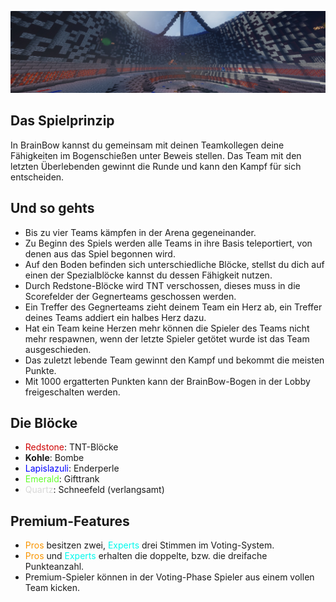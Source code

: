![Screenshot](img/BrainBow.png)

## Das Spielprinzip

In BrainBow kannst du gemeinsam mit deinen Teamkollegen deine Fähigkeiten im Bogenschießen unter Beweis stellen. Das Team mit den letzten Überlebenden gewinnt die
Runde und kann den Kampf für sich entscheiden.

## Und so gehts
- Bis zu vier Teams kämpfen in der Arena gegeneinander.
- Zu Beginn des Spiels werden alle Teams in ihre Basis teleportiert, von denen aus das Spiel begonnen wird.
- Auf den Boden befinden sich unterschiedliche Blöcke, stellst du dich auf einen der Spezialblöcke kannst du dessen Fähigkeit nutzen.
- Durch Redstone-Blöcke wird TNT verschossen, dieses muss in die Scorefelder der Gegnerteams geschossen werden.
- Ein Treffer des Gegnerteams zieht deinem Team ein Herz ab, ein Treffer deines Teams addiert ein halbes Herz dazu.
- Hat ein Team keine Herzen mehr können die Spieler des Teams nicht mehr respawnen, wenn der letzte Spieler getötet wurde ist das Team ausgeschieden.
- Das zuletzt lebende Team gewinnt den Kampf und bekommt die meisten Punkte.
- Mit 1000 ergatterten Punkten kann der BrainBow-Bogen in der Lobby freigeschalten werden.

## Die Blöcke
- <span style="color:#CF0101">Redstone</span>: TNT-Blöcke
- <strong>Kohle</strong>: Bombe
- <span style="color:#0000FF">Lapislazuli</span>: Enderperle
- <span style="color:#64FE2E">Emerald</span>: Gifttrank
- <span style="color:#D8D8D8">Quartz</span>: Schneefeld (verlangsamt)

## Premium-Features
- <span style="color:#F99500">Pros</span> besitzen zwei, <span style="color:#00F9EC">Experts</span> drei Stimmen im Voting-System.
- <span style="color:#F99500">Pros</span>  und <span style="color:#00F9EC">Experts</span> erhalten die doppelte, bzw. die dreifache Punkteanzahl.
- Premium-Spieler können in der Voting-Phase Spieler aus einem vollen Team kicken.